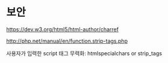 # 보안   

https://dev.w3.org/html5/html-author/charref  

http://php.net/manual/en/function.strip-tags.php  


사용자가 입력한 script 태그 무력화: htmlspecialchars or strip_tags  

